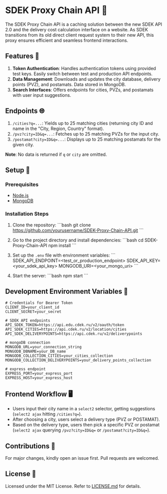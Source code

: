 # SDEK Proxy Chain API 🚀

The SDEK Proxy Chain API is a caching solution between the new SDEK API 2.0 and the delivery cost calculation interface on a website. As SDEK transitions from its old direct client request system to their new API, this proxy ensures efficient and seamless frontend interactions.

## Features 🌟
1. **Token Authentication**: Handles authentication tokens using provided test keys. Easily switch between test and production API endpoints.
2. **Data Management**: Downloads and updates the city database, delivery points (PVZ), and postamats. Data stored in MongoDB.
3. **Search Interfaces**: Offers endpoints for cities, PVZs, and postamats with user input suggestions.

## Endpoints 🌐
1. `/cities?q=...`: Yields up to 25 matching cities (returning city ID and name in the "City, Region, Country" format).
2. `/pvz?city=ID&q=...`: Fetches up to 25 matching PVZs for the input city.
3. `/postamat?city=ID&q=...`: Displays up to 25 matching postamats for the given city.

**Note**: No data is returned if `q` or `city` are omitted.

## Setup 🚀
### Prerequisites
- [Node.js](https://nodejs.org/)
- [MongoDB](https://www.mongodb.com/try/download/community)

### Installation Steps
1. Clone the repository:
\```bash
git clone https://github.com/yourusername/SDEK-Proxy-Chain-API.git
\```

2. Go to the project directory and install dependencies:
\```bash
cd SDEK-Proxy-Chain-API
npm install
\```

3. Set up the `.env` file with environment variables:
\```
SDEK_API_ENDPOINT=<test_or_production_endpoint>
SDEK_API_KEY=<your_sdek_api_key>
MONGODB_URI=<your_mongo_uri>
\```

4. Start the server:
\```bash
npm start
\```

## Development Environment Variables 📁

```env
# Credentials for Bearer Token
CLIENT_ID=your_client_id
CLIENT_SECRET=your_secret

# SDEK API endpoints
API_SDEK_TOKEN=https://api.edu.cdek.ru/v2/oauth/token
API_SDEK_CITIES=https://api.cdek.ru/v2/location/cities
API_SDEK_DELIVERYPOINTS=https://api.cdek.ru/v2/deliverypoints

# mongoDB connection
MONGODB_URL=your_connection_string
MONGODB_DBNAME=your_DB_name
MONGODB_COLLECTION_CITIES=your_cities_collection
MONGODB_COLLECTION_DELIVERYPOINTS=your_delivery_points_collection

# express endpoint
EXPRESS_PORT=your_express_port
EXPRESS_HOST=your_express_host
```

## Frontend Workflow 🖥️
- Users input their city name in a `select2` selector, getting suggestions (`select2 ajax` hitting `/cities?q=`).
- After choosing a city, users select a delivery type (PVZ or POSTAMAT).
- Based on the delivery type, users then pick a specific PVZ or postamat (`select2 ajax` querying `/pvz?city=ID&q=` or `/postamat?city=ID&q=`).

## Contributions 🤝
For major changes, kindly open an issue first. Pull requests are welcomed.

## License 📄
Licensed under the MIT License. Refer to [LICENSE.md](LICENSE.md) for details.
